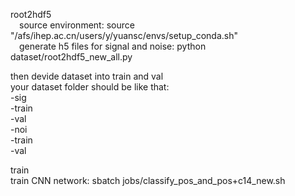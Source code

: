 root2hdf5  
&emsp;source environment: source "/afs/ihep.ac.cn/users/y/yuansc/envs/setup_conda.sh"  
&emsp;generate h5 files for signal and noise: python dataset/root2hdf5_new_all.py  
      
then devide dataset into train and val  
  your dataset folder should be like that:  
    -sig  
      -train  
      -val  
    -noi  
      -train  
      -val  
    
train  
  train CNN network: sbatch jobs/classify_pos_and_pos+c14_new.sh  

